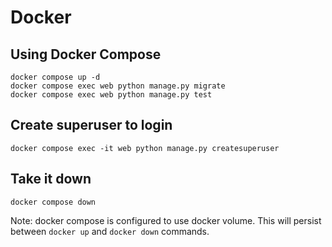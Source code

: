 # Docker

 ## Using Docker Compose

    docker compose up -d
    docker compose exec web python manage.py migrate
    docker compose exec web python manage.py test


## Create superuser to login

    docker compose exec -it web python manage.py createsuperuser


## Take it down

    docker compose down


Note: docker compose is configured to use docker volume. This will persist between `docker up` and `docker down` commands.
